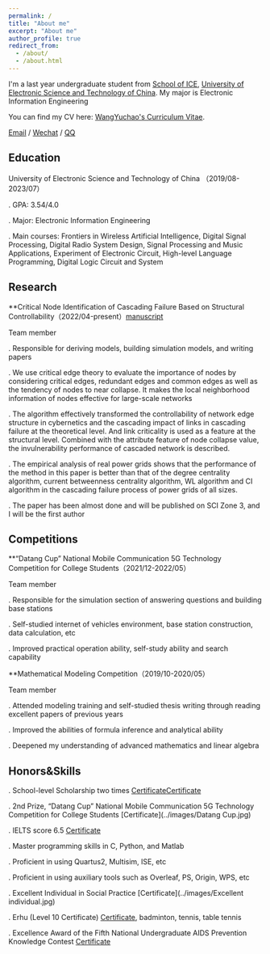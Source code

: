 ```yaml
---
permalink: /
title: "About me"
excerpt: "About me"
author_profile: true
redirect_from: 
  - /about/
  - /about.html
---
```


I'm a last year undergraduate student from [School of ICE](https://www.sice.uestc.edu.cn/), [University of Electronic Science and Technology of China](https://www.uestc.edu.cn/). My major is Electronic Information Engineering

You can find my CV here: [WangYuchao's Curriculum Vitae](../assets/WangYuchao-CV.pdf).

[Email](mailto:2019011213025@std.uestc.edu.cn)  / [Wechat](../images/wechat.jpg)  / [QQ](../images/qq.jpg)

Education
------
University of Electronic Science and Technology of China （2019/08-2023/07）

. GPA: 3.54/4.0

. Major: Electronic Information Engineering

. Main courses: Frontiers in Wireless Artificial Intelligence, Digital Signal Processing, Digital Radio  System Design, Signal Processing and Music Applications, Experiment of Electronic Circuit, High-level Language Programming, Digital Logic Circuit and System


Research
------
**Critical Node Identification of Cascading Failure Based on Structural Controllability（2022/04-present）[manuscript](../assets/manuscript.pdf)

Team member   

. Responsible for deriving models, building simulation models, and writing papers

. We use critical edge theory to evaluate the importance of nodes by considering critical edges, redundant edges and common edges as well as the tendency of nodes to near collapse. It makes the local neighborhood information of nodes effective for large-scale networks 

. The algorithm effectively transformed the controllability of network edge structure in cybernetics and the cascading impact of links in cascading failure at the theoretical level. And link criticality is used as a feature at the structural level. Combined with the attribute feature of node collapse value, the invulnerability performance of cascaded network is described.

. The empirical analysis of real power grids shows that the performance of the method in this paper is better than that of the degree centrality algorithm, current betweenness centrality algorithm, WL algorithm and CI algorithm in the cascading failure process of power grids of all sizes.

. The paper has been almost done and will be published on SCI Zone 3, and I will be the first author


Competitions
------
**“Datang Cup” National Mobile Communication 5G Technology Competition for College Students（2021/12-2022/05）

Team member                                                                                  

. Responsible for the simulation section of answering questions and building base stations

. Self-studied internet of vehicles environment, base station construction, data calculation, etc

. Improved practical operation ability, self-study ability and search capability


**Mathematical Modeling Competition（2019/10-2020/05）

Team member                                               

. Attended modeling training and self-studied thesis writing through reading excellent papers of previous years

. Improved the abilities of formula inference and analytical ability

. Deepened my understanding of advanced mathematics and linear algebra



Honors&Skills
------
. School-level Scholarship two times [Certificate](../images/Scholarship1.jpg)[Certificate](../images/Scholarship2.jpg)

. 2nd Prize, “Datang Cup” National Mobile Communication 5G Technology Competition for College Students [Certificate](../images/Datang Cup.jpg)

. IELTS score 6.5 [Certificate](../images/IELTS.jpg)

. Master programming skills in C, Python, and Matlab

. Proficient in using Quartus2, Multisim, ISE, etc

. Proficient in using auxiliary tools such as Overleaf, PS, Origin, WPS, etc

. Excellent Individual in Social Practice [Certificate](../images/Excellent individual.jpg)

. Erhu (Level 10 Certificate) [Certificate](../images/Erhu.jpg), badminton, tennis, table tennis

. Excellence Award of the Fifth National Undergraduate AIDS Prevention Knowledge Contest [Certificate](../images/AIDS.jpg)
